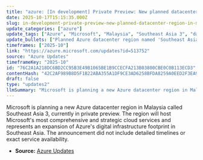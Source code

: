 ```yaml
---
title: "azure: [In development] Private Preview: New planned datacenter region in Malaysia (Southeast Asia 3)"
date: 2025-10-17T15:15:35.000Z
slug: in-development-private-preview-new-planned-datacenter-region-in-malaysia-southeast-asia-3
update_categories: ["azure"]
update_tags: ["Azure", "Microsoft", "Malaysia", "Southeast Asia 3", "datacenter", "cloud", "private preview", "region"]
update_bullets: ["Planned Azure datacenter region named 'Southeast Asia 3' in Malaysia (private preview).", "Will feature Microsoft's most comprehensive and strategic cloud services.", "Expands Azure's digital infrastructure presence in the Southeast Asia region.", "Designed to support local customers and workloads (details truncated in the announcement).", "No specific timelines or full service availability details were provided in the update.", "Expect follow-up updates on the Azure updates page for rollout and availability information."]
timeframes: ["2025-10"]
link: "https://azure.microsoft.com/updates?id=513752"
source: "Azure Updates"
timeframeKey: "2025-10"
id: "76C2A1A218DC6BD2CC95B3E49B1065BE1B9CCECFA213B03800CBE0C0B113ECD3"
contentHash: "42C2AF989B8D5F1B22ABA355A1DF9CE3AD6258BFDA8259A0EED2F3EA9D5384C9"
draft: false
type: "updates2"
llmSummary: "Microsoft is planning a new Azure datacenter region in Malaysia called Southeast Asia 3, currently in private preview. The region will host Microsoft's most comprehensive and strategic cloud services and represents an expansion of Azure's digital infrastructure footprint in Southeast Asia. The announcement did not include detailed timelines or exact service availability."
---
```


Microsoft is planning a new Azure datacenter region in Malaysia called Southeast Asia 3, currently in private preview. The region will host Microsoft's most comprehensive and strategic cloud services and represents an expansion of Azure's digital infrastructure footprint in Southeast Asia. The announcement did not include detailed timelines or exact service availability.

- **Source:** [Azure Updates](https://azure.microsoft.com/updates?id=513752)
